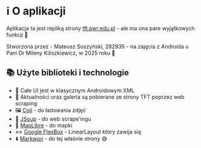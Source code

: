 # ℹ️ O aplikacji
            
Aplikacja ta jest repliką strony [tft.pwr.edu.pl](https://tft.pwr.edu.pl/) - ale ma ona pare wyjątkowych funkcji 🤫

Stworzona przez - Mateusz Soszyński, 282935 - na zajęcia z Androida u Pani Dr Mileny Kiliszkiewicz, w 2025 roku 🌈
 
 ## 📚 Użyte biblioteki i technologie
 - 📱 Całe UI jest w klasycznym Androidowym XML
 - 📰 Aktualności oraz galeria są pobierane ze strony TFT poprzez web scraping
 - 🖼️ [Coil](https://github.com/coil-kt/coil) - do ładowania zdjęć
 - 🍲 [JSoup](https://jsoup.org/) - do web scrape'ingu
 - 🗾 [MapLibre](https://maplibre.org/) - do mapki
 - ↔️ [Google FlexBox](https://github.com/google/flexbox-layout) - LinearLayout który zawija się
 - ⬇️ [Markwon](https://github.com/noties/Markwon) - do tej właśnie strony 😅

